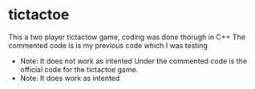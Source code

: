 # tictactoe
This a two player tictactow game, coding was done thorugh in C++
The commented code is is my previous code which I was testing 
- Note: It does not work as intented
Under the commented code is the official code for the tictactoe game.
- Note: It does work as intented
